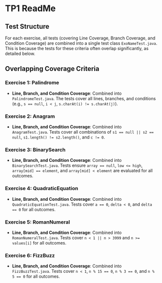 # TP1 ReadMe

## Test Structure
For each exercise, all tests (covering Line Coverage, Branch Coverage, and Condition Coverage) are combined into a single test class `ExoNameTest.java`. This is because the tests for these criteria often overlap significantly, as detailed below.

## Overlapping Coverage Criteria

### Exercise 1: Palindrome
- **Line, Branch, and Condition Coverage**: Combined into `PalindromeTest.java`. The tests cover all lines, branches, and conditions (e.g., `s == null`, `i < j`, `s.charAt(i) != s.charAt(j)`).

### Exercise 2: Anagram
- **Line, Branch, and Condition Coverage**: Combined into `AnagramTest.java`. Tests cover all combinations of `s1 == null || s2 == null`, `s1.length() != s2.length()`, and `c != 0`.

### Exercise 3: BinarySearch
- **Line, Branch, and Condition Coverage**: Combined into `BinarySearchTest.java`. Tests ensure `array == null`, `low <= high`, `array[mid] == element`, and `array[mid] < element` are evaluated for all outcomes.

### Exercise 4: QuadraticEquation
- **Line, Branch, and Condition Coverage**: Combined into `QuadraticEquationTest.java`. Tests cover `a == 0`, `delta < 0`, and `delta == 0` for all outcomes.

### Exercise 5: RomanNumeral
- **Line, Branch, and Condition Coverage**: Combined into `RomanNumeralTest.java`. Tests cover `n < 1 || n > 3999` and `n >= values[i]` for all outcomes.

### Exercise 6: FizzBuzz
- **Line, Branch, and Condition Coverage**: Combined into `FizzBuzzTest.java`. Tests cover `n < 1`, `n % 15 == 0`, `n % 3 == 0`, and `n % 5 == 0` for all outcomes.